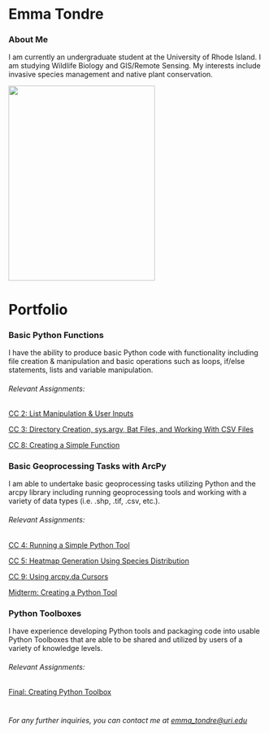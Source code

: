 # **Emma Tondre**


### **About Me**

I am currently an undergraduate student at the University of Rhode Island. I am studying Wildlife Biology and GIS/Remote Sensing.
My interests include invasive species management and native plant conservation.

<img src="https://inaturalist-open-data.s3.amazonaws.com/photos/137079211/large.jpeg" width="288" height="384">

# 

# **Portfolio**

### **Basic Python Functions**

I have the ability to produce basic Python code with functionality including file creation & manipulation and basic operations such as loops, if/else statements, lists and variable manipulation. 

###### Relevant Assignments:

[CC 2: List Manipulation & User Inputs](https://github.com/ETondre/NRS_528_Coding_Challenges/tree/main/Coding_Challenge_2)

[CC 3: Directory Creation, sys.argv, Bat Files, and Working With CSV Files](https://github.com/ETondre/NRS_528_Coding_Challenges/tree/main/Coding_Challenge_3)

[CC 8: Creating a Simple Function](https://github.com/ETondre/NRS_528_Coding_Challenges/tree/main/Coding_Challenge_8)


### **Basic Geoprocessing Tasks with ArcPy**

I am able to undertake basic geoprocessing tasks utilizing Python and the arcpy library including running geoprocessing tools and working with a variety of data types (i.e. .shp, .tif, .csv, etc.).

###### Relevant Assignments:

[CC 4: Running a Simple Python Tool](https://github.com/ETondre/NRS_528_Coding_Challenges/tree/main/Coding_Challenge_4)

[CC 5: Heatmap Generation Using Species Distribution](https://github.com/ETondre/NRS_528_Coding_Challenges/tree/main/Coding_Challenge_5)

[CC 9: Using arcpy.da Cursors](https://github.com/ETondre/NRS_528_Coding_Challenges/tree/main/Coding_Challenge_9)

[Midterm: Creating a Python Tool](https://github.com/ETondre/NRS_528_Coding_Challenges/tree/main/Midterm_Tool_Challenge)


### **Python Toolboxes**

I have experience developing Python tools and packaging code into usable Python Toolboxes that are able to be shared and utilized by users of a variety of knowledge levels. 

###### Relevant Assignments:

[Final: Creating Python Toolbox](https://github.com/ETondre/NRS_528_Coding_Challenges/tree/main/Final_Toolbox)

#


###### For any further inquiries, you can contact me at emma_tondre@uri.edu
